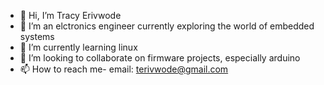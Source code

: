 - 👋 Hi, I’m Tracy Erivwode
- 👀 I’m an elctronics engineer currently exploring the world of embedded systems
- 🌱 I’m currently learning linux
- 💞️ I’m looking to collaborate on firmware projects, especially arduino
- 📫 How to reach me- email: terivwode@gmail.com

<!---
Tra1307/Tra1307 is a ✨ special ✨ repository because its `README.md` (this file) appears on your GitHub profile.
You can click the Preview link to take a look at your changes.
--->

